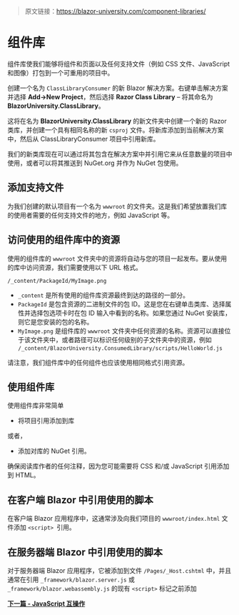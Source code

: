 > 原文链接：https://blazor-university.com/component-libraries/

# 组件库
组件库使我们能够将组件和页面以及任何支持文件（例如 CSS 文件、JavaScript 和图像）打包到一个可重用的项目中。

创建一个名为 `ClassLibraryConsumer` 的新 Blazor 解决方案。右键单击解决方案并选择 **Add->New Project**，然后选择 **Razor Class Library** – 将其命名为 **BlazorUniversity.ClassLibrary**。

这将在名为 **BlazorUniversity.ClassLibrary** 的新文件夹中创建一个新的 Razor 类库，并创建一个具有相同名称的新 `csproj` 文件。将新库添加到当前解决方案中，然后从 ClassLibraryConsumer 项目中引用新库。

我们的新类库现在可以通过将其包含在解决方案中并引用它来从任意数量的项目中使用，或者可以将其推送到 NuGet.org 并作为 NuGet 包使用。

## 添加支持文件
为我们创建的默认项目有一个名为 `wwwroot` 的文件夹。这是我们希望放置我们库的使用者需要的任何支持文件的地方，例如 JavaScript 等。

## 访问使用的组件库中的资源
使用的组件库的 `wwwroot` 文件夹中的资源将自动与您的项目一起发布。要从使用的库中访问资源，我们需要使用以下 URL 格式。

`/_content/PackageId/MyImage.png`

- `_content` 是所有使用的组件库资源最终到达的路径的一部分。
- `PackageId` 是包含资源的二进制文件的包 ID。这是您在右键单击类库、选择属性并选择包选项卡时在包 ID 输入中看到的名称。如果您通过 NuGet 安装库，则它是您安装的包的名称。
- `MyImage.png` 是组件库的 `wwwroot` 文件夹中任何资源的名称。资源可以直接位于该文件夹中，或者路径可以标识任何级别的子文件夹中的资源，例如 `/_content/BlazorUniversity.ConsumedLibrary/scripts/HelloWorld.js`

请注意，我们组件库中的任何组件也应该使用相同格式引用资源。

## 使用组件库
使用组件库非常简单

- 将项目引用添加到库

或者，

- 添加对库的 NuGet 引用。

确保阅读库作者的任何注释，因为您可能需要将 CSS 和/或 JavaScript 引用添加到 HTML。

## 在客户端 Blazor 中引用使用的脚本
在客户端 Blazor 应用程序中，这通常涉及向我们项目的 `wwwroot/index.html` 文件添加 `<script> `引用。

## 在服务器端 Blazor 中引用使用的脚本
对于服务器端 Blazor 应用程序，它被添加到文件 `/Pages/_Host.cshtml` 中，并且通常在引用 `_framework/blazor.server.js` 或 `_framework/blazor.webassembly.js` 的现有 `<script>` 标记之前添加



**[下一篇 - JavaScript 互操作](/javascript-interop/)**